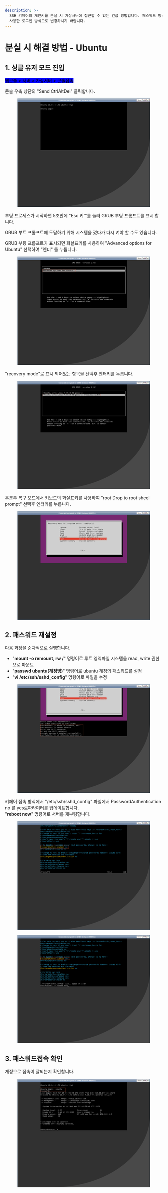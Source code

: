 ```yaml
---
description: >-
  SSH 키페어의 개인키를 분실 시 가상서버에 접근할 수 있는 긴급 방법입니다. 패스워드 방식은 보안상 취약하오니 작업완료 후 SSH 키페어를
  사용한 로그인 방식으로 변경하시기 바랍니다.
---
```


# 분실 시 해결 방법 - Ubuntu

## 1. 싱글 유저 모드 진입

<mark style="background-color:blue;">웹콘솔 > 서버 > 가상서버 > 콘솔접속</mark>

콘솔 우측 상단의 "Send CtrlAltDel" 클릭합니다.

<figure><img src="../../.gitbook/assets/image (26).png" alt=""><figcaption></figcaption></figure>

부팅 프로세스가 시작하면 5초안에 "Esc 키'"를 눌러 GRUB 부팅 프롬프트를 표시 합니다.

GRUB 부트 프롬프트에 도달하기 위해 시스템을 껐다가 다시 켜야 할 수도 있습니다.

GRUB 부팅 프롬프트가 표시되면 화살표키를 사용하여 "Advanced options for Ubuntu" 선택하여 "엔터" 를 누릅니다.

<figure><img src="../../.gitbook/assets/image (8).png" alt=""><figcaption></figcaption></figure>

"recovery mode"로 표시 되어있는 항목을 선택후 엔터키를 누릅니다.

<figure><img src="../../.gitbook/assets/image (13).png" alt=""><figcaption></figcaption></figure>

우분투 복구 모드에서 키보드의 화살표키를 사용하여 "root Drop to root sheel prompt" 선택후 엔터키를 누릅니다.

<figure><img src="../../.gitbook/assets/image (21).png" alt=""><figcaption></figcaption></figure>







## 2. 패스워드 재설정

다음  과정을 순차적으로 실행합니다.  &#x20;

* "**mount -o remount, rw /**" 명령어로 루트 영역파일 시스템을 read, write 권한으로  마운트
* "**passwd ubuntu(계정명)**" 명령어로 ubuntu 계정의 패스워드를 설정
* "**vi /etc/ssh/sshd\_config**" 명령어로 파일을 수정

<figure><img src="../../.gitbook/assets/image (2) (1).png" alt=""><figcaption></figcaption></figure>

키페어 접속 방식에서 "/etc/ssh/sshd\_config" 파일에서 PasswordAuthentication no 를 yes로파라미터를 업데이트합니다.\
"**reboot now**" 명령어로 서버를 재부팅합니다.

<figure><img src="../../.gitbook/assets/image (4) (1).png" alt=""><figcaption></figcaption></figure>

<figure><img src="../../.gitbook/assets/image (3).png" alt=""><figcaption></figcaption></figure>







## 3. 패스워드접속 확인

계정으로 접속이 잘되는지 확인합니다.

<figure><img src="../../.gitbook/assets/image (9).png" alt=""><figcaption></figcaption></figure>
